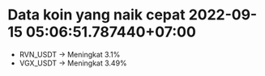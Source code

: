 # Data koin yang naik cepat 2022-09-15 05:06:51.787440+07:00

* RVN_USDT -> Meningkat 3.1%
* VGX_USDT -> Meningkat 3.49%
